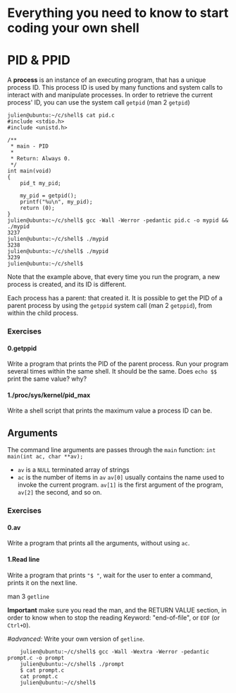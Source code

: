 # Everything you need to know to start coding your own shell

# PID & PPID

A **process** is an instance of an executing program, that has a unique process ID. This process ID is used by many functions and system calls to interact with and manipulate processes. In order to retrieve the current process' ID, you can use the system call `getpid` (man 2 `getpid`)

~~~~~
julien@ubuntu:~/c/shell$ cat pid.c
#include <stdio.h>
#include <unistd.h>

/**
 * main - PID
 *
 * Return: Always 0.
 */
int main(void)
{
	pid_t my_pid;

	my_pid = getpid();
	printf("%u\n", my_pid);
	return (0);
}
julien@ubuntu:~/c/shell$ gcc -Wall -Werror -pedantic pid.c -o mypid && ./mypid
3237
julien@ubuntu:~/c/shell$ ./mypid
3238
julien@ubuntu:~/c/shell$ ./mypid
3239
julien@ubuntu:~/c/shell$
~~~~~

Note that the example above, that every time you run the program, a new process is created, and its ID is different.

Each process has a parent: that created it. It is possible to get the PID of a parent process by using the `getppid` system call (man 2 `getppid`), from within the child process.

### Exercises
#### 0.getppid
Write a program that prints the PID of the parent process. Run your program several times within the same shell. It should be the same. Does `echo $$` print the same value? why?
#### 1./proc/sys/kernel/pid_max
Write a shell script that prints the maximum value a process ID can be.

## Arguments

The command line arguments are passes through the `main` function: `int main(int ac, char **av);`
* `av` is a `NULL` terminated array of strings
* `ac` is the number of items in `av`
`av[0]` usually contains the name used to invoke the current program. `av[1]` is the first argument of the program, `av[2]` the second, and so on.

### Exercises
#### 0.av
Write a program that prints all the arguments, without using `ac`.
#### 1.Read line
Write a program that prints `"$ "`, wait for the user to enter a command, prints it on the next line.

man 3 `getline`

**Important** make sure you read the man, and the RETURN VALUE section, in order to know when to stop the reading
Keyword: "end-of-file", or `EOF` (or `Ctrl+D`).

_#advanced:_ Write your own version of `getline`.

~~~~~
	julien@ubuntu:~/c/shell$ gcc -Wall -Wextra -Werror -pedantic prompt.c -o prompt
	julien@ubuntu:~/c/shell$ ./prompt
	$ cat prompt.c
	cat prompt.c
	julien@ubuntu:~/c/shell$
~~~~~

